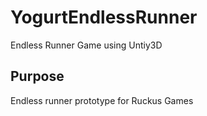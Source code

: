 # YogurtEndlessRunner
Endless Runner Game using Untiy3D
## Purpose
Endless runner prototype for Ruckus Games 
